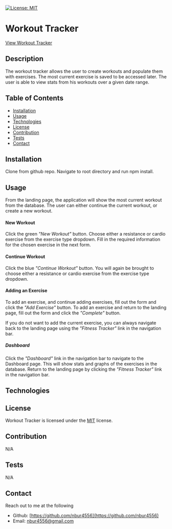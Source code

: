 [![License: MIT](https://img.shields.io/badge/License-MIT-yellow.svg)](https://opensource.org/licenses/MIT)

# Workout Tracker

[View Workout Tracker](https://workittracker.herokuapp.com/)

## Description

The workout tracker allows the user to create workouts and populate them with exercises. The most current exercise is saved to be accessed later. The user is able to view stats from his workouts over a given date range.

<!-- ![SCREENSHOT](SCREENSHOT PATH) -->

## Table of Contents

* [Installation](#Installation)
* [Usage](#Usage)
* [Technologies](#Technologies)
* [License](#License)
* [Contribution](#Contribution)
* [Tests](#Tests)
* [Contact](#Contact)

## Installation

Clone from github repo. Navigate to root directory and run npm install.

<!-- INCLUDE MONGO DB INFORMATION -->

## Usage

From the landing page, the application will show the most current workout from the database. The user can either continue the current workout, or create a new workout.

#### New Workout

Click the green _"New Workout"_ button. Choose either a resistance or cardio exercise from the exercise type dropdown. Fill in the required information for the chosen exercise in the next form.

#### Continue Workout

Click the blue _"Continue Workout"_ button. You will again be brought to choose either a resistance or cardio exercise from the exercise type dropdown.

#### Adding an Exercise

To add an exercise, and continue adding exercises, fill out the form and click the _"Add Exercise"_ button. To add an exercise and return to the landing page, fill out the form and click the _"Complete"_ button.

If you do not want to add the current exercise, you can always navigate back to the landing page using the _"Fitness Tracker"_ link in the navigation bar.

##### Dashboard

Click the _"Dashboard"_ link in the navigation bar to navigate to the Dashboard page. This will show stats and graphs of the exercises in the database. Return to the landing page by clicking the _"Fitness Tracker"_ link in the navigation bar.

## Technologies

<!-- INCLUDE TECHNOLOGIES INFORMATION -->

## License

Workout Tracker is licensed under the [MIT](https://opensource.org/licenses/MIT) license.

## Contribution

N/A

## Tests

N/A

## Contact

Reach out to me at the following

* Github: [https://github.com/nbur4556](https://github.com/nbur4556)
* Email: nbur4556@gmail.com